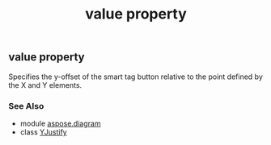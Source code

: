 ﻿---
title: value property
second_title: Aspose.Diagram for Python via .NET API References
description: 
type: docs
weight: 40
url: /python-net/aspose.diagram/yjustify/value/
is_root: false
---

## value property


Specifies the y-offset of the smart tag button relative to the point defined by the X and Y elements.

### See Also
* module [aspose.diagram](../../)
* class [YJustify](/diagram/python-net/aspose.diagram/yjustify)
